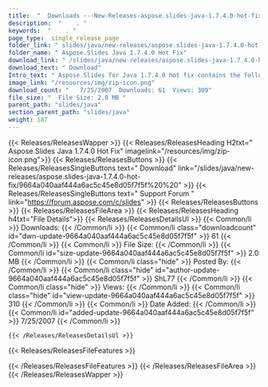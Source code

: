 ```yaml
---
title:  "  Downloads ---New-Releases-aspose.slides-java-1.7.4.0-hot-fix . " 
description:  "    . " 
keywords:  "    . " 
page_type:  single_release_page
folder_link: " slides/java/new-releases/aspose.slides-java-1.7.4.0-hot-fix/"
folder_name: " Aspose.Slides Java 1.7.4.0 Hot Fix"
download_link: " /slides/java/new-releases/aspose.slides-java-1.7.4.0-hot-fix/9664a040aaf444a6ac5c45e8d05f7f5f"
download_text: " Download"
Intro_text: " Aspose.Slides for Java 1.7.4.0 hot fix contains the following changes:New: Readi..."
image_link: "/resources/img/zip-icon.png"
download_count: "   7/25/2007  Downloads: 61  Views: 309"
file_size: "  File Size: 2.0 MB "
parent_path: "slides/java"
section_parent_path: "slides/java"
weight: 187 
---
```


{{< Releases/ReleasesWapper >}}
  {{< Releases/ReleasesHeading H2txt=" Aspose.Slides Java 1.7.4.0 Hot Fix" imagelink="/resources/img/zip-icon.png">}}
  {{< Releases/ReleasesButtons >}}
    {{< Releases/ReleasesSingleButtons text=" Download" link="/slides/java/new-releases/aspose.slides-java-1.7.4.0-hot-fix/9664a040aaf444a6ac5c45e8d05f7f5f%20%20" >}}
    {{< Releases/ReleasesSingleButtons text=" Support Forum " link="https://forum.aspose.com/c/slides" >}}
  {{< Releases/ReleasesButtons >}}
  {{< Releases/ReleasesFileArea >}}
    {{< Releases/ReleasesHeading h4txt="File Details">}}
    {{< Releases/ReleasesDetailsUl >}}
            {{< Common/li  >}} Downloads: {{< /Common/li >}} 
      {{< Common/li class="downloadcount" id="dwn-update-9664a040aaf444a6ac5c45e8d05f7f5f" >}} 61 {{< /Common/li >}} 
      {{< Common/li  >}} File Size: {{< /Common/li >}} 
      {{< Common/li id="size-update-9664a040aaf444a6ac5c45e8d05f7f5f" >}} 2.0 MB {{< /Common/li >}} 
      {{< Common/li  class="hide" >}} Posted By: {{< /Common/li >}} 
      {{< Common/li class="hide" id="author-update-9664a040aaf444a6ac5c45e8d05f7f5f" >}} ShL77 {{< /Common/li >}} 
      {{< Common/li class="hide"  >}} Views: {{< /Common/li >}} 
      {{< Common/li class="hide" id="view-update-9664a040aaf444a6ac5c45e8d05f7f5f" >}} 310 {{< /Common/li >}} 
      {{< Common/li  >}} Date Added: {{< /Common/li >}} 
      {{< Common/li id="added-update-9664a040aaf444a6ac5c45e8d05f7f5f" >}} 7/25/2007 {{< /Common/li >}} 

    {{< /Releases/ReleasesDetailsUl >}}

  {{< Releases/ReleasesFileFeatures >}}
      
  {{< /Releases/ReleasesFileFeatures >}}
 {{< /Releases/ReleasesFileArea >}}
{{< /Releases/ReleasesWapper >}}



